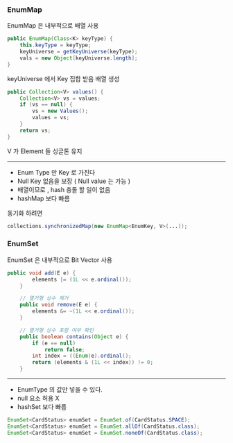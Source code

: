 ### EnumMap

EnumMap 은 내부적으로 배열 사용

```java
public EnumMap(Class<K> keyType) {  
    this.keyType = keyType;  
    keyUniverse = getKeyUniverse(keyType);  
    vals = new Object[keyUniverse.length];  
}
```

keyUniverse 에서 Key 집합 받음
배열 생성

```java
public Collection<V> values() {  
    Collection<V> vs = values;  
    if (vs == null) {  
        vs = new Values();  
        values = vs;  
    }  
    return vs;  
}
```

V 가 Element 들
싱글톤 유지

---

- Enum Type 만 Key 로 가진다
- Null Key 없음을 보장 ( Null value 는 가능 )
- 배열이므로 , hash 충돌 할 일이 없음
- hashMap 보다 빠름

동기화 하려면

```java
collections.synchronizedMap(new EnumMap<EnumKey, V>(...));
```

### EnumSet

EnumSet 은 내부적으로 Bit Vector 사용

```java
public void add(E e) {
        elements |= (1L << e.ordinal());
    }

    // 열거형 상수 제거
    public void remove(E e) {
        elements &= ~(1L << e.ordinal());
    }

    // 열거형 상수 포함 여부 확인
    public boolean contains(Object e) {
        if (e == null)
            return false;
        int index = ((Enum)e).ordinal();
        return (elements & (1L << index)) != 0;
    }

```

---

- EnumType 의 값만 넣을 수 있다.
- null 요소 허용 X
- hashSet 보다 빠름

```java
EnumSet<CardStatus> enumSet = EnumSet.of(CardStatus.SPACE);
EnumSet<CardStatus> enumSet = EnumSet.allOf(CardStatus.class);
EnumSet<CardStatus> enumSet = EnumSet.noneOf(CardStatus.class);
```

